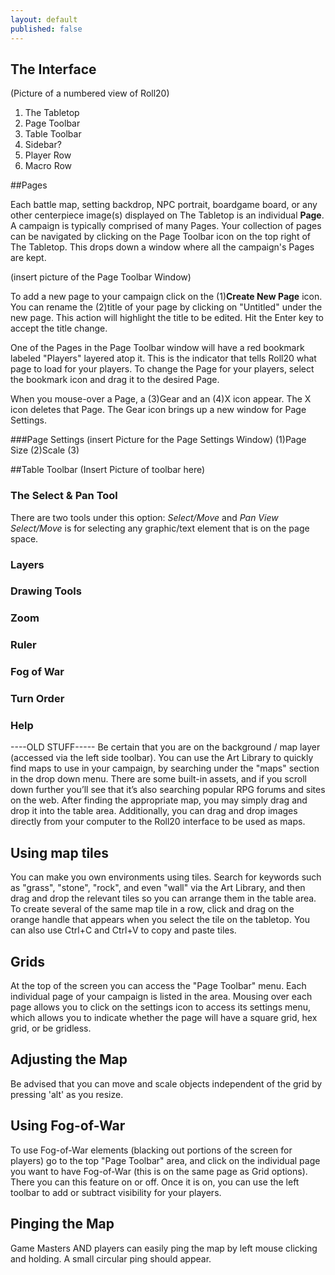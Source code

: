 ```yaml
---
layout: default
published: false
---
```


## The Interface
(Picture of a numbered view of Roll20)

1. The Tabletop
2. Page Toolbar
3. Table Toolbar
4. Sidebar?
5. Player Row
6. Macro Row

##Pages

Each battle map, setting backdrop, NPC portrait, boardgame board, or any other centerpiece image(s) displayed on The Tabletop is an individual **Page**. A campaign is typically comprised of many Pages. Your collection of pages can be navigated by clicking on the Page Toolbar icon on the top right of The Tabletop. This drops down a window where all the campaign's Pages are kept.

(insert picture of the Page Toolbar Window)

To add a new page to your campaign click on the (1)**Create New Page** icon. You can rename the (2)title of your page by clicking on "Untitled" under the new page. This action will highlight the title to be edited. Hit the Enter key to accept the title change.

One of the Pages in the Page Toolbar window will have a red bookmark labeled "Players" layered atop it. This is the indicator that tells Roll20 what page to load for your players. To change the Page for your players, select the bookmark icon and drag it to the desired Page.

When you mouse-over a Page, a (3)Gear and an (4)X icon appear. The X icon deletes that Page. The Gear icon brings up a new window for Page Settings.

###Page Settings
(insert Picture for the Page Settings Window)
(1)Page Size
(2)Scale
(3)

##Table Toolbar
(Insert Picture of toolbar here)
### The Select & Pan Tool
There are two tools under this option: *Select/Move* and *Pan View*
*Select/Move* is for selecting any graphic/text element that is on the page space.
### Layers
### Drawing Tools
### Zoom
### Ruler
### Fog of War
### Turn Order
### Help





----OLD STUFF-----
  Be certain that you are on the background / map layer (accessed via the left side toolbar).  You can use the Art Library to quickly find maps to use in your campaign, by searching under the "maps" section in the drop down menu. There are some built-in assets, and if you scroll down further you’ll see that it’s also searching popular RPG forums and sites on the web.  After finding the appropriate map, you may simply drag and drop it into the table area.  Additionally, you can drag and drop images directly from your computer to the Roll20 interface to be used as maps.


## Using map tiles

  You can make you own environments using tiles.  Search for keywords such as "grass", "stone", "rock", and even "wall" via the Art Library, and then drag and drop the relevant tiles so you can arrange them in the table area.  To create several of the same map tile in a row, click and drag on the orange handle that appears when you select the tile on the tabletop. You can also use Ctrl+C and Ctrl+V to copy and paste tiles.


## Grids

  At the top of the screen you can access the "Page Toolbar" menu.  Each individual page of your campaign is listed in the area.  Mousing over each page allows you to click on the settings icon to access its settings menu, which allows you to indicate whether the page will have a square grid, hex grid, or be gridless.


## Adjusting the Map

  Be advised that you can move and scale objects independent of the grid by pressing 'alt' as you resize.
  

## Using Fog-of-War

  To use Fog-of-War elements (blacking out portions of the screen for players) go to the top "Page Toolbar" area, and click on the individual page you want to have Fog-of-War (this is on the same page as Grid options).  There you can this feature on or off.  Once it is on, you can use the left toolbar to add or subtract visibility for your players.
  

## Pinging the Map

  Game Masters AND players can easily ping the map by left mouse clicking and holding.  A small circular ping should appear.